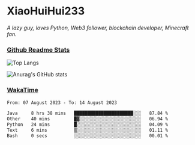 # XiaoHuiHui233

*A lazy guy, loves Python, Web3 follower, blockchain developer, Minecraft fan.*

### [Github Readme Stats](https://github.com/anuraghazra/github-readme-stats)

![Top Langs](https://github-readme-stats.vercel.app/api/top-langs/?username=XiaoHuiHui233&layout=compact&theme=github_dark)

![Anurag's GitHub stats](https://github-readme-stats.vercel.app/api?username=XiaoHuiHui233&show_icons=true&theme=github_dark)

### [WakaTime](https://wakatime.com)

<!--START_SECTION:waka-->

```txt
From: 07 August 2023 - To: 14 August 2023

Java     8 hrs 38 mins   ██████████████████████░░░   87.84 %
Other    40 mins         █▓░░░░░░░░░░░░░░░░░░░░░░░   06.94 %
Python   24 mins         █░░░░░░░░░░░░░░░░░░░░░░░░   04.09 %
Text     6 mins          ▒░░░░░░░░░░░░░░░░░░░░░░░░   01.11 %
Bash     0 secs          ░░░░░░░░░░░░░░░░░░░░░░░░░   00.01 %
```

<!--END_SECTION:waka-->
